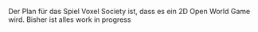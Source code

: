 Der Plan für das Spiel Voxel Society ist, dass es ein 2D Open World Game wird. Bisher ist alles work in progress
